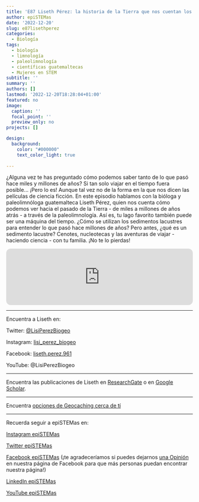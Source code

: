 ```yaml
---
title: 'E87 Liseth Pérez: la historia de la Tierra que nos cuentan los lagos'
author: epiSTEMas
date: '2022-12-20'
slug: e87lisethperez
categories:
  - Biología
tags:
  - biología
  - limnología
  - paleolimnología
  - científicas guatemaltecas
  - Mujeres en STEM
subtitle: ''
summary: ''
authors: []
lastmod: '2022-12-20T18:28:04+01:00'
featured: no
image:
  caption: ''
  focal_point: ''
  preview_only: no
projects: []

design:
  background:
    color: "#000000"
    text_color_light: true
    
---
```



¿Alguna vez te has preguntado cómo podemos saber tanto de lo que pasó hace miles y millones de años? Si tan solo viajar en el tiempo fuera posible... ¡Pero lo es! Aunque tal vez no de la forma en la que nos dicen las películas de ciencia ficción. En este episodio hablamos con la bióloga y paleolimnóloga guatemalteca Liseth Pérez, quien nos cuenta cómo podemos ver hacia el pasado de la Tierra - de miles a millones de años atrás - a través de la paleolimnología. Así es, tu lago favorito también puede ser una máquina del tiempo. ¿Cómo se utilizan los sedimentos lacustres para entender lo que pasó hace millones de años? Pero antes, ¿qué es un sedimento lacustre? Cenotes, nucleotecas y las aventuras de viajar - haciendo ciencia - con tu familia. ¡No te lo pierdas! 


<iframe style="border-radius:12px" src="https://open.spotify.com/embed/episode/2LIiIjmDmXk95FRUlecJ7n?utm_source=generator&theme=0" width="100%" height="152" frameBorder="0" allowfullscreen="" allow="autoplay; clipboard-write; encrypted-media; fullscreen; picture-in-picture" loading="lazy"></iframe>


- - - - -

Encuentra a Liseth en: 

Twitter: [@LisiPerezBiogeo](https://twitter.com/lisiperezbiogeo)

Instagram: [lisi_perez_biogeo](https://www.instagram.com/lisi_perez_biogeo/)

Facebook: [liseth.perez.961](https://www.facebook.com/liseth.perez.961)

YouTube: @LisiPerezBiogeo


- - - - -


Encuentra las publicaciones de Liseth en [ResearchGate](https://www.researchgate.net/profile/Liseth-Perez) o en [Google Scholar](https://scholar.google.de/citations?hl=de&user=6q1vqhAAAAAJ).

- - - - -

Encuentra [opciones de Geocaching cerca de tí](https://www.geocaching.com/play)

- - - - -

Recuerda seguir a epiSTEMas en:

[Instagram epiSTEMas](https://www.instagram.com/epistemas/)  

[Twitter epiSTEMas](https://twitter.com/epiSTEMas_Pod)

[Facebook epiSTEMas](https://www.facebook.com/epiSTEMasPod) (¡te agradeceríamos si puedes dejarnos [una Opinión](https://www.facebook.com/epiSTEMasPod/reviews/) en nuestra página de Facebook para que más personas puedan encontrar nuestra página!)

[LinkedIn epiSTEMas](https://www.linkedin.com/company/epistemas-podcast/)

[YouTube epiSTEMas](https://www.youtube.com/@epistemaspodcast)